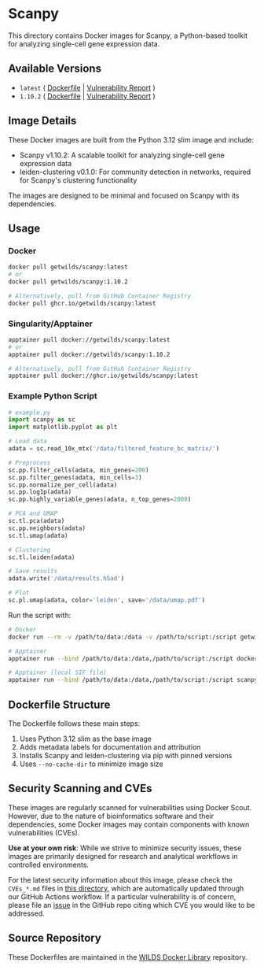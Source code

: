 # Scanpy

This directory contains Docker images for Scanpy, a Python-based toolkit for analyzing single-cell gene expression data.

## Available Versions

- `latest` ( [Dockerfile](https://github.com/getwilds/wilds-docker-library/blob/main/scanpy/Dockerfile_latest) | [Vulnerability Report](https://github.com/getwilds/wilds-docker-library/blob/main/scanpy/CVEs_latest.md) )
- `1.10.2` ( [Dockerfile](https://github.com/getwilds/wilds-docker-library/blob/main/scanpy/Dockerfile_1.10.2) | [Vulnerability Report](https://github.com/getwilds/wilds-docker-library/blob/main/scanpy/CVEs_1.10.2.md) )

## Image Details

These Docker images are built from the Python 3.12 slim image and include:

- Scanpy v1.10.2: A scalable toolkit for analyzing single-cell gene expression data
- leiden-clustering v0.1.0: For community detection in networks, required for Scanpy's clustering functionality

The images are designed to be minimal and focused on Scanpy with its dependencies.

## Usage

### Docker

```bash
docker pull getwilds/scanpy:latest
# or
docker pull getwilds/scanpy:1.10.2

# Alternatively, pull from GitHub Container Registry
docker pull ghcr.io/getwilds/scanpy:latest
```

### Singularity/Apptainer

```bash
apptainer pull docker://getwilds/scanpy:latest
# or
apptainer pull docker://getwilds/scanpy:1.10.2

# Alternatively, pull from GitHub Container Registry
apptainer pull docker://ghcr.io/getwilds/scanpy:latest
```

### Example Python Script

```python
# example.py
import scanpy as sc
import matplotlib.pyplot as plt

# Load data
adata = sc.read_10x_mtx('/data/filtered_feature_bc_matrix/')

# Preprocess
sc.pp.filter_cells(adata, min_genes=200)
sc.pp.filter_genes(adata, min_cells=3)
sc.pp.normalize_per_cell(adata)
sc.pp.log1p(adata)
sc.pp.highly_variable_genes(adata, n_top_genes=2000)

# PCA and UMAP
sc.tl.pca(adata)
sc.pp.neighbors(adata)
sc.tl.umap(adata)

# Clustering
sc.tl.leiden(adata)

# Save results
adata.write('/data/results.h5ad')

# Plot
sc.pl.umap(adata, color='leiden', save='/data/umap.pdf')
```

Run the script with:

```bash
# Docker
docker run --rm -v /path/to/data:/data -v /path/to/script:/script getwilds/scanpy:latest python /script/example.py

# Apptainer
apptainer run --bind /path/to/data:/data,/path/to/script:/script docker://getwilds/scanpy:latest python /script/example.py

# Apptainer (local SIF file)
apptainer run --bind /path/to/data:/data,/path/to/script:/script scanpy_latest.sif python /script/example.py
```

## Dockerfile Structure

The Dockerfile follows these main steps:

1. Uses Python 3.12 slim as the base image
2. Adds metadata labels for documentation and attribution
3. Installs Scanpy and leiden-clustering via pip with pinned versions
4. Uses `--no-cache-dir` to minimize image size

## Security Scanning and CVEs

These images are regularly scanned for vulnerabilities using Docker Scout. However, due to the nature of bioinformatics software and their dependencies, some Docker images may contain components with known vulnerabilities (CVEs).

**Use at your own risk**: While we strive to minimize security issues, these images are primarily designed for research and analytical workflows in controlled environments.

For the latest security information about this image, please check the `CVEs_*.md` files in [this directory](https://github.com/getwilds/wilds-docker-library/blob/main/scanpy), which are automatically updated through our GitHub Actions workflow. If a particular vulnerability is of concern, please file an [issue](https://github.com/getwilds/wilds-docker-library/issues) in the GitHub repo citing which CVE you would like to be addressed.

## Source Repository

These Dockerfiles are maintained in the [WILDS Docker Library](https://github.com/getwilds/wilds-docker-library) repository.
